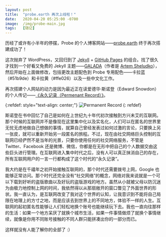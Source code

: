 ```yaml
---
layout: post
title:  "probe.earth 再次上线啦！"
date:   2020-04-20 05:25:00 -0700
image:  /img/probe-main.jpg
tags:   [随记]
---
```

历经了或许有小半年的停摆，Probe 的个人博客网站——[probe.earth](https://probe.earth) 终于再次搭建成功了！

这次抛弃了 WordPress，又回归到了 [Jekyll](https://jekyllrb.com/) + [GitHub Pages](https://pages.github.com/) 的组合。找了很久才找到一个好看又免费的 Jekyll 主题——[GALADA](https://github.com/artemsheludko/galada)（作者是 [Artem Sheludko](https://github.com/artemsheludko)），然后开始在上面做修改，包括更改主题配色到 Probe 专用配色——卡拉蓝（#51b9de）和卡拉黄（#ffe026）以及一些中文化工作。

再次搭建个人网站的动力是因为最近正在读爱德华·斯诺登（Edward Snowdon）的个人传记——[《永久记录（Permenant Record）》](https://book.douban.com/subject/34841756/)。

{:refdef: style="text-align: center;"}
![Permanent Record]({{site.baseurl}}/img/post1/snowden.jpg)
{: refdef}

斯诺登在书中回忆了自己是如何在上世纪九十年代初次接触到方兴未艾的互联网。那个时候的互联网并不是像现在这里集中化以及实名化，人们可以在匿名的世界里无忧无虑地做自己想做的事情，就算自己曾经发表过如何过激的言论，只要换上另一张皮，就可以重新开始另一段匿名的旅程。不过，现在由社交网络巨头控制的互联网已经俨然不是当年的光景，只要你使用任何的社交网络服务，不管是 Twitter、Facebook 还是微博、微信，你都是在无形中把自己的个人数据交由这些巨头进行管理。在互联网进入集中时代之后，没有人可以真正抹消自己的存在，所有互联网用户的一言一行都构成了这个时代的“永久记录”。

我大约是在千禧年之初开始接触互联网的，那个时代还需要拨号上网，Google 也能够正常访问。那个时代还完全没有“社交网络”的概念，网络对我来说就是一个可以下载到好听的盗版歌曲以及好玩的盗版游戏的地方。虽然从小就被父母以防沉迷为由极力地控制上网的时间，我依然得以从那扇敞开的窗口瞥见了外面世界的形状。我一直认为，是互联网改变了我对这个世界的认知，让我意识到不能将自己局限在地理上的方寸之地，而是应该去到世界上的不同地方，体验不一样的人生。互联网的起初匿名性能够让人们轻松地换个账号也能继续玩下去。我也一直向往那样的生活：如果一个地方呆厌了就换个城市生活，如果一件事情做烦了就换个事情继续，就像是你用不同账号接触的不同人群只能拼凑出你的一部分而已。

这样就没有人能了解你的全部了 :）